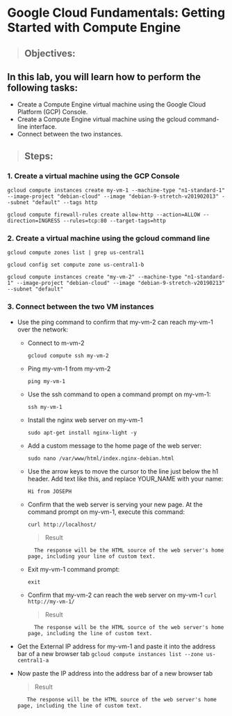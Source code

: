 
# Google Cloud Fundamentals: Getting Started with Compute Engine

>## Objectives:
## In this lab, you will learn how to perform the following tasks:

- Create a Compute Engine virtual machine using the Google Cloud Platform (GCP) Console.
- Create a Compute Engine virtual machine using the gcloud command-line interface.
- Connect between the two instances.

>## Steps:

### 1. Create a virtual machine using the GCP Console

 `gcloud compute instances create my-vm-1 --machine-type "n1-standard-1" --image-project "debian-cloud" --image "debian-9-stretch-v201902013" --subnet "default" --tags http`

`gcloud compute firewall-rules create allow-http --action=ALLOW --direction=INGRESS --rules=tcp:80 --target-tags=http`
     
### 2. Create a virtual machine using the gcloud command line

`gcloud compute zones list | grep us-central1`

`gcloud config set compute zone us-central1-b`

`gcloud compute instances create "my-vm-2" --machine-type "n1-standard-1" --image-project "debian-cloud" --image "debian-9-stretch-v20190213" --subnet "default"`

### 3. Connect between the two VM instances
- Use the ping command to confirm that my-vm-2 can reach my-vm-1 over the network:
    - Connect to m-vm-2

        `gcloud compute ssh my-vm-2`
    - Ping my-vm-1 from my-vm-2

        `ping my-vm-1`
    - Use the ssh command to open a command prompt on my-vm-1:

        `ssh my-vm-1`
    - Install the nginx web server on my-vm-1

        `sudo apt-get install nginx-light -y`
    - Add a custom message to the home page of the web server:

        `sudo nano /var/www/html/index.nginx-debian.html`
    - Use the arrow keys to move the cursor to the line just below the h1 header. Add text like this, and replace YOUR_NAME with your name:

        `Hi from JOSEPH`
    - Confirm that the web server is serving your new page. At the command prompt on my-vm-1, execute this command:

        `curl http://localhost/`

        >Result

            The response will be the HTML source of the web server's home page, including your line of custom text.
    - Exit my-vm-1 command prompt:

        `exit`
    - Confirm that my-vm-2 can reach the web server on my-vm-1
        `curl http://my-vm-1/`

        >Result

            The response will be the HTML source of the web server's home page, including the line of custom text.
    

- Get the External IP address for my-vm-1 and paste it into the address bar of a new browser tab
    `gcloud compute instances list --zone us-central1-a`

- Now paste the IP address into the address bar of a new browser tab
    >Result
    
         The response will be the HTML source of the web server's home page, including the line of custom text.
    

